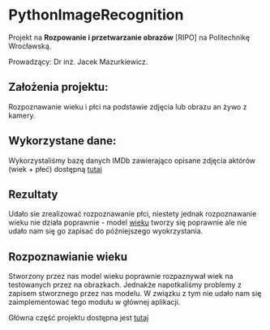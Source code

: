# PythonImageRecognition
Projekt na **Rozpowanie i przetwarzanie obrazów** [RIPO] na Politechnikę Wrocławską.

Prowadzący: Dr inż. Jacek Mazurkiewicz.

## Założenia projektu:

Rozpoznawanie wieku i płci na podstawie zdjęcia lub obrazu an żywo z kamery.

## Wykorzystane dane: 

Wykorzystaliśmy bazę danych IMDb zawierająco opisane zdjęcia aktórów (wiek + płeć) dostępną [tutaj](https://data.vision.ee.ethz.ch/cvl/rrothe/imdb-wiki/)

## Rezultaty

Udało sie zrealizować rozpoznawanie płci, niestety jednak rozpoznawanie wieku nie działa poprawnie - model [wieku](https://github.com/AdamStudies-PWR/PythonImageRecognition/tree/age_recognition) tworzy się poprawnie ale nie udało nam się go zapisać do późniejszego wyokrzystania.

## Rozpoznawianie wieku

Stworzony przez nas model wieku poprawnie rozpaznywał wiek na testowanych przez na obrazkach. Jednakże napotkaliśmy problemy z zapisem stworznego przez nas modelu. W związku z tym nie udało nam się zaimplementować tego modułu w głównej aplikacji. 

Główna część projektu dostępna jest [tutaj](https://github.com/AdamStudies-PWR/PythonImageRecognition/tree/master)
